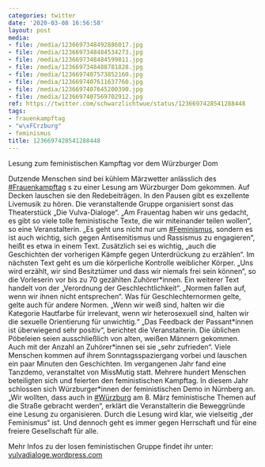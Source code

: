 ```yaml
---
categories: twitter
date: '2020-03-08 16:56:58'
layout: post
media:
- file: /media/1236697348492886017.jpg
- file: /media/1236697348484534273.jpg
- file: /media/1236697348484599811.jpg
- file: /media/1236697348488781828.jpg
- file: /media/1236697407573852160.jpg
- file: /media/1236697407611637760.jpg
- file: /media/1236697407645200390.jpg
- file: /media/1236697407569702912.jpg
ref: https://twitter.com/schwarzlichtwue/status/1236697428541288448
tags:
- frauenkampftag
- "w\xFCrzburg"
- feminismus
title: 1236697428541288448
---
```

Lesung zum feministischen Kampftag vor dem Würzburger Dom



Dutzende Menschen sind bei kühlem Märzwetter anlässlich des [#Frauenkampftag](/t/frauenkampftag) s zu einer Lesung am Würzburger Dom gekommen. Auf Decken lauschen sie den Redebeiträgen. In den Pausen gibt es exzellente Livemusik zu hören. 
Die veranstaltende Gruppe organisiert sonst das Theaterstück „Die Vulva-Dialoge“. „Am Frauentag haben wir uns gedacht, es gibt so viele tolle feministische Texte, die wir miteinander teilen wollen“, so eine Veranstalterin. 
„Es geht uns nicht nur um [#Feminismus](/t/feminismus), sondern es ist auch wichtig, sich gegen Antisemitismus und Rassismus zu engagieren“, heißt es etwa in einem Text. Zusätzlich sei es wichtig, „auch die Geschichten der vorherigen Kämpfe gegen Unterdrückung zu erzählen“.
Im nächsten Text geht es um die körperliche Kontrolle weiblicher Körper. „Uns wird erzählt, wir sind Besitztümer und dass wir niemals frei sein können“, so die Vorleserin vor bis zu 70 gezählten Zuhörer\*innen.
Ein weiterer Text handelt von der „Verordnung der Geschlechtlichkeit“. „Normen fallen auf, wenn wir ihnen nicht entsprechen“.
Was für Geschlechternormen gelte, gelte auch für andere Normen. „Wenn wir weiß sind, halten wir die Kategorie Hautfarbe für irrelevant, wenn wir heterosexuell sind, halten wir die sexuelle Orientierung für unwichtig.“
„Das Feedback der Passant\*innen ist überwiegend sehr positiv“, berichtet die Veranstalterin. Die üblichen Pöbeleien seien ausschließlich von alten, weißen Männern gekommen.
Auch mit der Anzahl an Zuhörer\*innen sei sie „sehr zufrieden“. Viele Menschen kommen auf ihrem Sonntagsspaziergang vorbei und lauschen ein paar Minuten den Geschichten.
Im vergangenen Jahr fand eine Tanzdemo, veranstaltet von MissMutig statt. Mehrere hundert Menschen beteiligten sich und feierten den feministischen Kampftag. In diesem Jahr schlossen sich Würzburger\*innen der feministischen Demo in Nürnberg an.
„Wir wollten, dass auch in [#Würzburg](/t/würzburg) am 8. März feministische Themen auf die Straße gebracht werden“, erklärt die Veranstalterin die Beweggründe eine Lesung zu organisieren.
Durch die Lesung wird klar, wie vielseitig „der Feminismus“ ist. Und dennoch geht es immer gegen Herrschaft und für eine freiere Gesellschaft für alle. 



Mehr Infos zu der losen feministischen Gruppe findet ihr unter:  [vulvadialoge.wordpress.com](https://vulvadialoge.wordpress.com/)